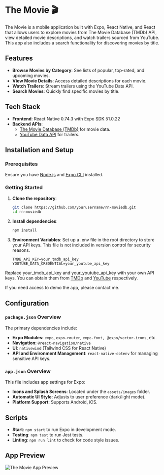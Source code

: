 # The Movie 🎬

The Movie is a mobile application built with Expo, React Native, and React that allows users to explore movies from The Movie Database (TMDb) API, view detailed movie descriptions, and watch trailers sourced from YouTube. This app also includes a search functionality for discovering movies by title.

## Features

- **Browse Movies by Category**: See lists of popular, top-rated, and upcoming movies.
- **View Movie Details**: Access detailed descriptions for each movie.
- **Watch Trailers**: Stream trailers using the YouTube Data API.
- **Search Movies**: Quickly find specific movies by title.

## Tech Stack

- **Frontend**: React Native 0.74.3 with Expo SDK 51.0.22
- **Backend APIs**:
  - [The Movie Database (TMDb)](https://developers.themoviedb.org/3) for movie data.
  - [YouTube Data API](https://developers.google.com/youtube/v3) for trailers.

## Installation and Setup

### Prerequisites

Ensure you have [Node.js](https://nodejs.org/) and [Expo CLI](https://docs.expo.dev/get-started/installation/) installed.

### Getting Started

1. **Clone the repository**:

   ```bash
   git clone https://github.com/yourusername/rn-moviedb.git
   cd rn-moviedb

   ```

2. **Install dependencies**:

   ```bash
   npm install

   ```

3. **Environment Variables**: Set up a .env file in the root directory to store your API keys. This file is not included in version control for security reasons.
   ```plaintext
   TMDB_API_KEY=your_tmdb_api_key
   YOUTUBE_DATA_CREDENTIAL=your_youtube_api_key
   ```

Replace your_tmdb_api_key and your_youtube_api_key with your own API keys. You can obtain them from [TMDb](https://developers.themoviedb.org/3) and [YouTube](https://developers.google.com/youtube/v3) respectively.

If you need access to demo the app, please contact me.

## Configuration

### `package.json` Overview

The primary dependencies include:

- **Expo Modules**: `expo`, `expo-router`, `expo-font, @expo/vector-icons`, etc.
- **Navigation**: `@react-navigation/native`
- **UI**: `nativewind` (Tailwind CSS for React Native)
- **API and Environment Management**: `react-native-dotenv` for managing sensitive API keys.

### `app.json` Overview

This file includes app settings for Expo:

- **Icons and Splash Screens**: Located under the `assets/images` folder.
- **Automatic UI Style**: Adjusts to user preference (dark/light mode).
- **Platform Support**: Supports Android, iOS.

## Scripts

- **Start**: `npm start` to run Expo in development mode.
- **Testing**: `npm test` to run Jest tests.
- **Linting**: `npm run lint` to check for code style issues.

## App Preview

![The Movie App Preview](./screenshots/preview-record.gif)
